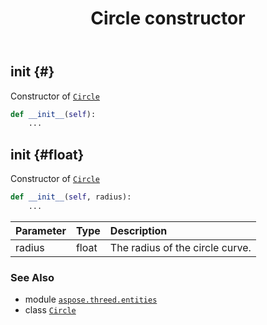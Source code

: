 ﻿---
title: Circle constructor
second_title: Aspose.3D for Python via .NET API References
description: 
type: docs
weight: 10
url: /aspose.threed.entities/circle/__init__/
is_root: false
---

## __init__ {#}

Constructor of [`Circle`](/3d/python-net/aspose.threed.entities/circle)



```python
def __init__(self):
    ...
```




## __init__ {#float}

Constructor of [`Circle`](/3d/python-net/aspose.threed.entities/circle)



```python
def __init__(self, radius):
    ...
```


| Parameter | Type | Description |
| :- | :- | :- |
| radius | float | The radius of the circle curve. |



### See Also
* module [`aspose.threed.entities`](../../)
* class [`Circle`](/3d/python-net/aspose.threed.entities/circle)
